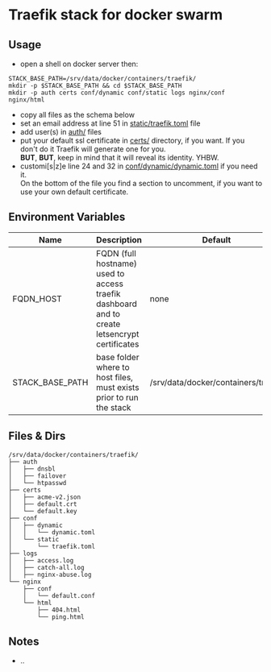# Traefik stack for docker swarm
## Usage
- open a shell on docker server then:  
```
STACK_BASE_PATH=/srv/data/docker/containers/traefik/  
mkdir -p $STACK_BASE_PATH && cd $STACK_BASE_PATH  
mkdir -p auth certs conf/dynamic conf/static logs nginx/conf nginx/html  
```
- copy all files as the schema below
- set an email address at line 51 in [static/traefik.toml](static/traefik.toml) file
- add user(s) in [auth/](auth/) files
- put your default ssl certificate in [certs/](certs/) directory, if you want. If you don't do it Traefik will generate one for you.  
  **BUT**, **BUT**, keep in mind that it will reveal its identity. YHBW.
- customi\[s|z\]e line 24 and 32 in [conf/dynamic/dynamic.toml](conf/dynamic/dynamic.toml) if you need it.  
  On the bottom of the file you find a section to uncomment, if you want to use your own default certificate.

## Environment Variables
| Name                | Description                                            | Default         |
| ------------------- | ------------------------------------------------------ | --------------- |
| FQDN_HOST           | FQDN (full hostname) used to access traefik dashboard and to create letsencrypt certificates | none |
| STACK_BASE_PATH     | base folder where to host files, must exists prior to run the stack | /srv/data/docker/containers/traefik |

## Files & Dirs
```
/srv/data/docker/containers/traefik/
├── auth
│   ├── dnsbl
│   ├── failover
│   └── htpasswd
├── certs
│   ├── acme-v2.json
│   ├── default.crt
│   └── default.key
├── conf
│   ├── dynamic
│   │   └── dynamic.toml
│   └── static
│       └── traefik.toml
├── logs
│   ├── access.log
│   ├── catch-all.log
│   ├── nginx-abuse.log
└── nginx
    ├── conf
    │   └── default.conf
    └── html
        ├── 404.html
        └── ping.html
```
## Notes
- ..

